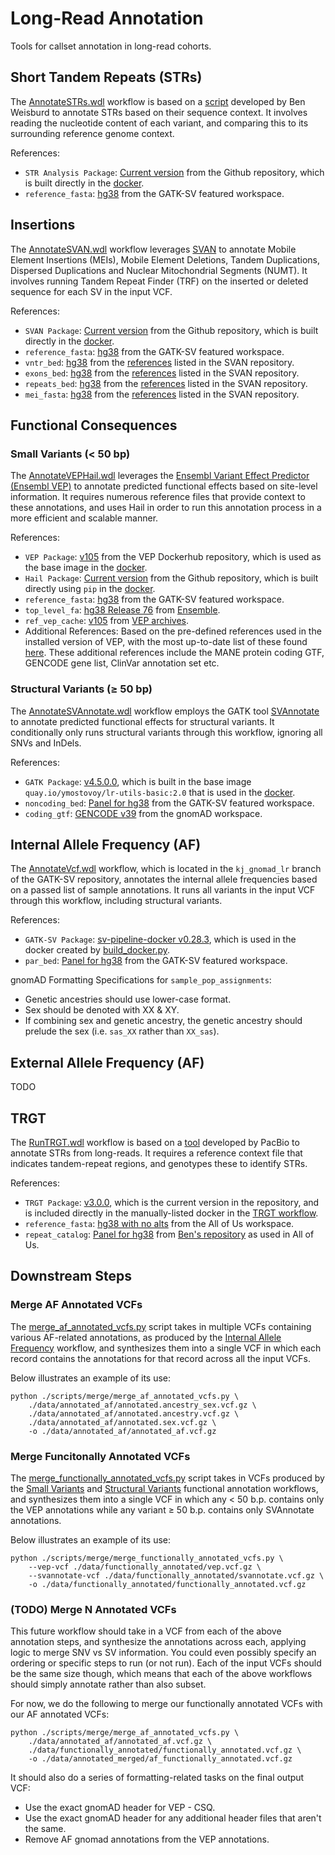 # Long-Read Annotation
Tools for callset annotation in long-read cohorts.


##  Short Tandem Repeats (STRs)
The [AnnotateSTRs.wdl](wdl/AnnotateSTRs.wdl) workflow is based on a [script](https://github.com/broadinstitute/str-analysis/blob/main/str_analysis/filter_vcf_to_STR_variants.py) developed by Ben Weisburd to annotate STRs based on their sequence context. It involves reading the nucleotide content of each variant, and comparing this to its surrounding reference genome context.

References:
- `STR Analysis Package`: [Current version](https://github.com/broadinstitute/str-analysis/tree/main) from the Github repository, which is built directly in the [docker](dockerfiles/Dockerfile.AnnotateSTRs).
- `reference_fasta`: [hg38](gs://gcp-public-data--broad-references/hg38/v0/Homo_sapiens_assembly38.fasta) from the GATK-SV featured workspace.


## Insertions
The [AnnotateSVAN.wdl](wdl/AnnotateSVAN.wdl) workflow leverages [SVAN](https://github.com/REPBIO-LAB/SVAN) to annotate Mobile Element Insertions (MEIs), Mobile Element Deletions, Tandem Duplications, Dispersed Duplications and Nuclear Mitochondrial Segments (NUMT). It involves running  Tandem Repeat Finder (TRF) on the inserted or deleted sequence for each SV in the input VCF.

References:
- `SVAN Package`: [Current version](https://github.com/REPBIO-LAB/SVAN) from the Github repository, which is built directly in the [docker](dockerfiles/Dockerfile.AnnotateSVAN).
- `reference_fasta`: [hg38](gs://gcp-public-data--broad-references/hg38/v0/Homo_sapiens_assembly38.fasta) from the GATK-SV featured workspace.
- `vntr_bed`: [hg38](gs://fc-107e0442-e00c-4bb9-9810-bbe370bda6e5/files_kj/references/VNTR_hg38.bed) from the [references](https://zenodo.org/records/15229020/files/hg38.tar.gz) listed in the SVAN repository.
- `exons_bed`: [hg38](gs://fc-107e0442-e00c-4bb9-9810-bbe370bda6e5/files_kj/references/EXONS_hg38.bed) from the [references](https://zenodo.org/records/15229020/files/hg38.tar.gz) listed in the SVAN repository.
- `repeats_bed`: [hg38](gs://fc-107e0442-e00c-4bb9-9810-bbe370bda6e5/files_kj/references/REPEATS_hg38.bed) from the [references](https://zenodo.org/records/15229020/files/hg38.tar.gz) listed in the SVAN repository.
- `mei_fasta`: [hg38](gs://fc-107e0442-e00c-4bb9-9810-bbe370bda6e5/files_kj/references/CONSENSUS.fa) from the [references](https://zenodo.org/records/15229020/files/hg38.tar.gz) listed in the SVAN repository.


## Functional Consequences
### Small Variants (< 50 bp)
The [AnnotateVEPHail.wdl](wdl/AnnotateVEPHail.wdl) leverages the [Ensembl Variant Effect Predictor (Ensembl VEP)](https://useast.ensembl.org/info/docs/tools/vep/index.html) to annotate predicted functional effects based on site-level information. It requires numerous reference files that provide context to these annotations, and uses Hail in order to run this annotation process in a more efficient and scalable manner.

References:
- `VEP Package`: [v105](https://github.com/REPBIO-LAB/SVAN) from the VEP Dockerhub repository, which is used as the base image in the [docker](dockerfiles/Dockerfile.AnnotateVEPHail).
- `Hail Package`: [Current version](https://github.com/REPBIO-LAB/SVAN) from the Github repository, which is built directly using `pip` in the [docker](dockerfiles/Dockerfile.AnnotateVEPHail).
- `reference_fasta`: [hg38](gs://gcp-public-data--broad-references/hg38/v0/Homo_sapiens_assembly38.fasta) from the GATK-SV featured workspace.
- `top_level_fa`: [hg38 Release 76](gs://fc-107e0442-e00c-4bb9-9810-bbe370bda6e5/files_kj/references/GRCh38.dna.toplevel.chr.fa.gz) from [Ensemble](https://ftp.ensembl.org/pub/release-76/fasta/homo_sapiens/dna/Homo_sapiens.GRCh38.dna.toplevel.fa.gz).
- `ref_vep_cache`: [v105](gs://gcp-public-data--gnomad/resources/vep/v105/homo_sapiens_merged_vep_105_GRCh38.tar.gz) from [VEP archives](https://ftp.ensembl.org/pub/release-105/variation/).
- Additional References: Based on the pre-defined references used in the installed version of VEP, with the most up-to-date list of these found [here](https://useast.ensembl.org/info/docs/tools/vep/script/vep_cache.html#cache). These additional references include the MANE protein coding GTF, GENCODE gene list, ClinVar annotation set etc.


### Structural Variants (≥ 50 bp)
The [AnnotateSVAnnotate.wdl](wdl/AnnotateSVAnnotate.wdl) workflow employs the GATK tool [SVAnnotate](https://gatk.broadinstitute.org/hc/en-us/articles/30332011989659-SVAnnotate) to annotate predicted functional effects for structural variants. It conditionally only runs structural variants through this workflow, ignoring all SNVs and InDels.

References:
- `GATK Package`: [v4.5.0.0](https://github.com/broadinstitute/gatk), which is built in the base image `quay.io/ymostovoy/lr-utils-basic:2.0` that is used in the [docker](dockerfiles/Dockerfile.AnnotateSVAnnotate).
- `noncoding_bed`: [Panel for hg38](gs://gcp-public-data--broad-references/hg38/v0/sv-resources/resources/v1/noncoding.sort.hg38.bed) from the GATK-SV featured workspace.
- `coding_gtf`: [GENCODE v39](gs://talkowski-sv-gnomad-output/zero/RerunAnno/genes_grch38_annotated_4_mapped_gencode_v39.CDS.gtf) from the gnomAD workspace.


## Internal Allele Frequency (AF)
The [AnnotateVcf.wdl](https://github.com/broadinstitute/gatk-sv/blob/kj_gnomad_lr/wdl/AnnotateVcf.wdl) workflow, which is located in the `kj_gnomad_lr` branch of the GATK-SV repository, annotates the internal allele frequencies based on a passed list of sample annotations. It runs all variants in the input VCF through this workflow, including structural variants.

References:
- `GATK-SV Package`: [sv-pipeline-docker v0.28.3](https://github.com/broadinstitute/gatk-sv), which is used in the docker created by [build_docker.py](https://github.com/broadinstitute/gatk-sv/blob/5c4e659ba3747b1053b860ead5c0d7ff82768ea9/scripts/docker/build_docker.py).
- `par_bed`: [Panel for hg38](gs://gatk-sv-resources-public/hg38/v0/sv-resources/resources/v1/hg38.par.bed) from the GATK-SV featured workspace.

gnomAD Formatting Specifications for `sample_pop_assignments`:
- Genetic ancestries should use lower-case format. 
- Sex should be denoted with XX & XY.
- If combining sex and genetic ancestry, the genetic ancestry should prelude the sex (i.e. `sas_XX` rather than `XX_sas`).


## External Allele Frequency (AF)
TODO


##  TRGT
The [RunTRGT.wdl](wdl/RunTRGT.wdl) workflow is based on a [tool](https://github.com/PacificBiosciences/trgt) developed by PacBio to annotate STRs from long-reads. It requires a reference context file that indicates tandem-repeat regions, and genotypes these to identify STRs.

References:
- `TRGT Package`: [v3.0.0](https://github.com/PacificBiosciences/trgt), which is the current version in the repository, and is included directly in the manually-listed docker in the [TRGT workflow](wdl/TRGT.wdl).
- `reference_fasta`: [hg38 with no alts](gs://fc-8c3900db-633f-477f-96b3-fb31ae265c44/resources/references/grch38_noalt/GCA_000001405.15_GRCh38_no_alt_analysis_set.fa) from the All of Us workspace.
- `repeat_catalog`: [Panel for hg38](gs://fc-107e0442-e00c-4bb9-9810-bbe370bda6e5/files_kj/references/variation_clusters_and_isolated_TRs_v1.0.1.hg38.TRGT.bed.gz) from [Ben's repository](https://github.com/broadinstitute/tandem-repeat-catalog/releases) as used in All of Us.


##  Downstream Steps
### Merge AF Annotated VCFs
The [merge_af_annotated_vcfs.py](scripts/merge/merge_af_annotated_vcfs.py) script takes in multiple VCFs containing various AF-related annotations, as produced by the [Internal Allele Frequency](#internal-allele-frequency-af) workflow, and synthesizes them into a single VCF in which each record contains the annotations for that record across all the input VCFs.

Below illustrates an example of its use:
```
python ./scripts/merge/merge_af_annotated_vcfs.py \
	./data/annotated_af/annotated.ancestry_sex.vcf.gz \
	./data/annotated_af/annotated.ancestry.vcf.gz \
	./data/annotated_af/annotated.sex.vcf.gz \
	-o ./data/annotated_af/annotated_af.vcf.gz
```

### Merge Funcitonally Annotated VCFs
The [merge_functionally_annotated_vcfs.py](scripts/merge/merge_functionally_annotated_vcfs.py) script takes in VCFs produced by the [Small Variants](#small-variants--50-bp) and [Structural Variants](#structural-variants--50-bp) functional annotation workflows, and synthesizes them into a single VCF in which any < 50 b.p. contains only the VEP annotations while any variant ≥ 50 b.p. contains only SVAnnotate annotations.

Below illustrates an example of its use:
```
python ./scripts/merge/merge_functionally_annotated_vcfs.py \
	--vep-vcf ./data/functionally_annotated/vep.vcf.gz \
	--svannotate-vcf ./data/functionally_annotated/svannotate.vcf.gz \
	-o ./data/functionally_annotated/functionally_annotated.vcf.gz
```

### (TODO) Merge N Annotated VCFs
This future workflow should take in a VCF from each of the above annotation steps, and synthesize the annotations across each, applying logic to merge SNV vs SV information. You could even possibly specify an ordering or specific steps to run (or not run). Each of the input VCFs should be the same size though, which means that each of the above workflows should simply annotate rather than also subset.

For now, we do the following to merge our functionally annotated VCFs with our AF annotated VCFs:
```
python ./scripts/merge/merge_af_annotated_vcfs.py \
	./data/annotated_af/annotated_af.vcf.gz \
	./data/functionally_annotated/functionally_annotated.vcf.gz \
	-o ./data/annotated_merged/af_functionally_annotated.vcf.gz
```

It should also do a series of formatting-related tasks on the final output VCF: 
- Use the exact gnomAD header for VEP - CSQ.
- Use the exact gnomAD header for any additional header files that aren't the same.
- Remove AF gnomad annotations from the VEP annotations.